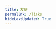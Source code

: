 ```yaml
---
title: 友链
permalink: /links
hideLastUpdated: True
---
```


<template>
  <div>
    <h3>友链</h3>
    <p>
      <a href="mailto:xerrors@163.com?subject=申请友链&body=网站标题： 网站头像链接： 网站描述： 网站地址：">💌申请友链</a>
      请按照格式申请友链，并确保你的网站已经添加本站为友链
      <div style="border: 1px solid #f3f3f3; border-radius: 3px; padding: 2rem; font-weight: 600;">
        "title": "Yuchuan",<br>
        "avatar": "https://www.xerrors.fun/avatar.jpg",<br>
        "site": "https://www.xerrors.fun",<br>
        "description": "敬畏代码，敬畏技术"
      </div>
    </p>
    <br>
    <div class="my-links">
        <el-card class="link-card" shadow="hover" v-for="link in links">
          <img class="link-card__avatar" :src="link.avatar"/>
          <h3 class="link-card__title">{{ link.title }}</h3>
          <p>{{ link.description }}</p>
          <a :href="link.site" target="_blank">
            <el-button class="link-card__button" round>去看看 🚀
          </el-button></a>
        </el-card>
        <el-card class="link-card" shadow="hover">
          欢迎互加友链😎
        </el-card>
    </div>
  </div>
</template>

<script>
export default {
  data() {
    return {
      links: [
        {
          "title": "Yuchuan",
          "avatar": "https://www.xerrors.fun/avatar.jpg",
          "site": "https://www.xerrors.fun",
          "description": "敬畏代码，敬畏技术"
        },
        {
          "title": "兰州小红鸡",
          "avatar": "https://me.idealli.com/images/head.png",
          "site": "https://me.idealli.com/",
          "description": "代码记录成长"
        },
        {
          "title": "故事胶片",
          "avatar": "https://toc.lieme.cn/img/avatar.gif",
          "site": "https://toc.lieme.cn/",
          "description": "用胶片定格故事的乐趣"
        },
        {
          "title": "mghio",
          "avatar": "http://q2epkjatk.bkt.clouddn.com/blog_mghio.png",
          "site": "https://www.mghio.cn",
          "description": "JAVA 搬运工 & 终身学习者"
        }
      ]
    }
  }
}
</script>

<style lang="stylus" scoped>
.my-links
    display flex
    flex-wrap wrap

    .link-card
      width 13rem
      height 20rem
      margin 1rem
      display flex
      justify-content center

      h3
        text-align center

      p
        text-align center

      &__avatar
        display block
        width 6rem
        height 6rem
        margin 0 auto
        border-radius:50%;
        border 4px solid #f4f4f4

      &__button
        margin 0 auto
        display: block

      &:hover
        transform:rotate(-1deg);
        text-decoration none
        
@media (max-width: 600px)
  .my-links
    flex-direction column
    .link-card
      margin 1rem auto
</style>